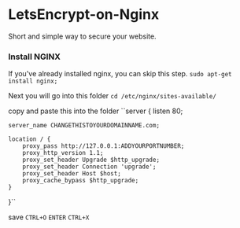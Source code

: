 # LetsEncrypt-on-Nginx

Short and simple way to secure your website.

### Install NGINX
If you've already installed nginx, you can skip this step.
`sudo apt-get install nginx;`

Next you will go into this folder
`cd /etc/nginx/sites-available/`

copy and paste this into the folder
``server {
    listen 80;

    server_name CHANGETHISTOYOURDOMAINNAME.com;

    location / {
        proxy_pass http://127.0.0.1:ADDYOURPORTNUMBER;
        proxy_http_version 1.1;
        proxy_set_header Upgrade $http_upgrade;
        proxy_set_header Connection 'upgrade';
        proxy_set_header Host $host;
        proxy_cache_bypass $http_upgrade;
    }
}``
 
save `CTRL+O` `ENTER` `CTRL+X`
